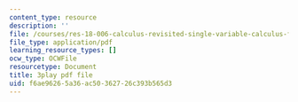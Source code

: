 ```yaml
---
content_type: resource
description: ''
file: /courses/res-18-006-calculus-revisited-single-variable-calculus-fall-2010/f6ae96265a36ac50362726c393b565d3_AaucguWxpqU.pdf
file_type: application/pdf
learning_resource_types: []
ocw_type: OCWFile
resourcetype: Document
title: 3play pdf file
uid: f6ae9626-5a36-ac50-3627-26c393b565d3
---
```


